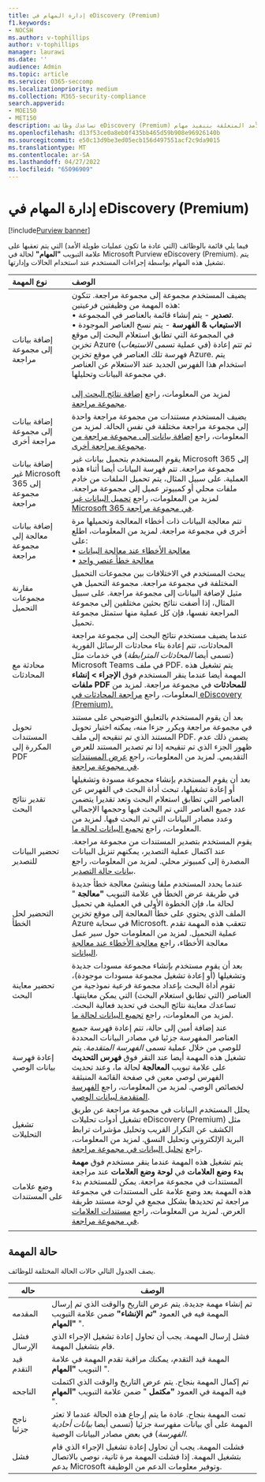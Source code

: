 ```yaml
---
title: إدارة المهام في eDiscovery (Premium)
f1.keywords:
- NOCSH
ms.author: v-tophillips
author: v-tophillips
manager: laurawi
ms.date: ''
audience: Admin
ms.topic: article
ms.service: O365-seccomp
ms.localizationpriority: medium
ms.collection: M365-security-compliance
search.appverid:
- MOE150
- MET150
description: تساعدك وظائف eDiscovery (Premium) على تعقب حالة العمليات طويلة الأمد المتعلقة بتنفيذ مهام eDiscovery (Premium) المختلفة.
ms.openlocfilehash: d13f53ce0a8eb0f435bb465d59b908e96926140b
ms.sourcegitcommit: e50c13d9be3ed05ecb156d497551acf2c9da9015
ms.translationtype: MT
ms.contentlocale: ar-SA
ms.lasthandoff: 04/27/2022
ms.locfileid: "65096909"
---
```

# <a name="manage-jobs-in-ediscovery-premium"></a>إدارة المهام في eDiscovery (Premium)

[!include[Purview banner](../includes/purview-rebrand-banner.md)]

فيما يلي قائمة بالوظائف (التي عادة ما تكون عمليات طويلة الأمد) التي يتم تعقبها على علامة التبويب **"المهام"** لحالة في Microsoft Purview eDiscovery (Premium). يتم تشغيل هذه المهام بواسطة إجراءات المستخدم عند استخدام الحالات وإدارتها.

| نوع المهمة           | الوصف     |
| :----------------- | :----------     |
|إضافة بيانات إلى مجموعة مراجعة | يضيف المستخدم مجموعة إلى مجموعة مراجعة. تتكون هذه المهمة من وظيفتين فرعيتين: </br>• **تصدير** - يتم إنشاء قائمة بالعناصر في المجموعة. </br>• **الاستيعاب & الفهرسة** - يتم نسخ العناصر الموجودة في المجموعة التي تطابق استعلام البحث إلى موقع تخزين Azure (في عملية تسمى *الاستيعاب*) ثم تتم إعادة فهرسة تلك العناصر في موقع تخزين Azure. يتم استخدام هذا الفهرس الجديد عند الاستعلام عن العناصر في مجموعة البيانات وتحليلها. </br></br>لمزيد من المعلومات، راجع [إضافة نتائج البحث إلى مجموعة مراجعة](add-data-to-review-set.md). |
|إضافة بيانات إلى مجموعة مراجعة أخرى | يضيف المستخدم مستندات من مجموعة مراجعة واحدة إلى مجموعة مراجعة مختلفة في نفس الحالة. لمزيد من المعلومات، راجع [إضافة بيانات إلى مجموعة مراجعة من مجموعة مراجعة أخرى](add-data-to-review-set-from-another-review-set.md).|
|إضافة بيانات غير Microsoft 365 إلى مجموعة مراجعة | يقوم المستخدم بتحميل بيانات غير Microsoft 365 إلى مجموعة مراجعة. تتم فهرسة البيانات أيضا أثناء هذه العملية. على سبيل المثال، يتم تحميل الملفات من خادم ملفات محلي أو كمبيوتر عميل إلى مجموعة مراجعة. لمزيد من المعلومات، راجع [تحميل البيانات غير Microsoft 365 في مجموعة مراجعة](load-non-office-365-data-into-a-review-set.md).| 
|إضافة بيانات معالجة إلى مجموعة مراجعة | تتم معالجة البيانات ذات أخطاء المعالجة وتحميلها مرة أخرى في مجموعة مراجعة. لمزيد من المعلومات، اطلع على:</br>• [معالجة الأخطاء عند معالجة البيانات](error-remediation-when-processing-data-in-advanced-ediscovery.md)</br>• [معالجة خطأ عنصر واحد](single-item-error-remediation.md)| 
|مقارنة مجموعات التحميل | يبحث المستخدم في الاختلافات بين مجموعات التحميل المختلفة في مجموعة مراجعة. مجموعة التحميل هي مثيل لإضافة البيانات إلى مجموعة مراجعة. على سبيل المثال، إذا أضفت نتائج بحثين مختلفين إلى مجموعة المراجعة نفسها، فإن كل عملية منها ستمثل مجموعة تحميل. |
|محادثة مع المحادثات|عندما يضيف مستخدم نتائج البحث إلى مجموعة مراجعة المحادثات، تتم إعادة بناء محادثات الرسائل الفورية (تسمى أيضا *المحادثات المترابطة*) في خدمات مثل Microsoft Teams في ملف PDF. يتم تشغيل هذه المهمة أيضا عندما ينقر المستخدم فوق **الإجراء > إنشاء ملفات PDF للمحادثات** في مجموعة مراجعة. لمزيد من المعلومات، راجع [مراجعة المحادثات في eDiscovery (Premium).](conversation-review-sets.md)
|تحويل المستندات المكررة إلى PDF|بعد أن يقوم المستخدم بالتعليق التوضيحي على مستند في مجموعة مراجعة ويكرر جزءا منه، يمكنه اختيار تحويل المستند الذي تم تنقيحه إلى ملف PDF. يضمن ذلك عدم ظهور الجزء الذي تم تنقيحه إذا تم تصدير المستند للعرض التقديمي. لمزيد من المعلومات، راجع [عرض المستندات في مجموعة مراجعة](view-documents-in-review-set.md). |
|تقدير نتائج البحث | بعد أن يقوم المستخدم بإنشاء مجموعة مسودة وتشغيلها أو إعادة تشغيلها، تبحث أداة البحث في الفهرس عن العناصر التي تطابق استعلام البحث وتعد تقديرا يتضمن عدد جميع العناصر التي تم البحث فيها وحجمها الإجمالي وعدد مصادر البيانات التي تم البحث فيها.  لمزيد من المعلومات، راجع [تجميع البيانات لحالة ما](collecting-data-for-ediscovery.md). | 
|تحضير البيانات للتصدير | يقوم المستخدم بتصدير المستندات من مجموعة مراجعة. عند اكتمال عملية التصدير، يمكنهم تنزيل البيانات المصدرة إلى كمبيوتر محلي. لمزيد من المعلومات، راجع [بيانات حالة التصدير](exporting-data-ediscover20.md). | 
|التحضير لحل الخطأ |عندما يحدد المستخدم ملفا وينشئ معالجة خطأ جديدة في طريقة عرض الخطأ في علامة التبويب **"معالجة** " لحالة ما، فإن الخطوة الأولى في العملية هي تحميل الملف الذي يحتوي على خطأ المعالجة إلى موقع تخزين Azure في سحابة Microsoft. تتعقب هذه المهمة تقدم عملية التحميل. لمزيد من المعلومات حول سير عمل معالجة الأخطاء، راجع [معالجة الأخطاء عند معالجة البيانات](error-remediation-when-processing-data-in-advanced-ediscovery.md). | 
|تحضير معاينة البحث | بعد أن يقوم مستخدم بإنشاء مجموعة مسودات جديدة وتشغيلها (أو إعادة تشغيل مجموعة مسودات موجودة)، تقوم أداة البحث بإعداد مجموعة فرعية نموذجية من العناصر (التي تطابق استعلام البحث) التي يمكن معاينتها. تساعدك معاينة نتائج البحث في تحديد فعالية البحث.  لمزيد من المعلومات، راجع [تجميع البيانات لحالة ما](collecting-data-for-ediscovery.md#view-search-results-and-statistics). | 
|إعادة فهرسة بيانات الوصي | عند إضافة أمين إلى حالة، تتم إعادة فهرسة جميع العناصر المفهرسة جزئيا في مصادر البيانات المحددة للوصي من خلال عملية تسمى *الفهرسة المتقدمة*. يتم تشغيل هذه المهمة أيضا عند النقر فوق **فهرس التحديث** على علامة تبويب **المعالجة** لحالة ما، وعند تحديث الفهرس لوصي معين في صفحة القائمة المنبثقة لخصائص الوصي. لمزيد من المعلومات، راجع [الفهرسة المتقدمة لبيانات الوصي](indexing-custodian-data.md).
|تشغيل التحليلات | يحلل المستخدم البيانات في مجموعة مراجعة عن طريق تشغيل أدوات تحليلات eDiscovery (Premium) مثل الكشف عن التكرار القريب وتحليل مؤشرات ترابط البريد الإلكتروني وتحليل النسق. لمزيد من المعلومات، راجع [تحليل البيانات في مجموعة مراجعة](analyzing-data-in-review-set.md). | 
|وضع علامات على المستندات | يتم تشغيل هذه المهمة عندما ينقر مستخدم فوق **مهمة بدء وضع العلامات** في **لوحة وضع العلامات** عند مراجعة المستندات في مجموعة مراجعة. يمكن للمستخدم بدء هذه المهمة بعد وضع علامة على المستندات في مجموعة مراجعة ثم تحديدها بشكل مجمع في لوحة مستند طريقة العرض. لمزيد من المعلومات، راجع [مستندات العلامات في مجموعة مراجعة](tagging-documents.md). | 
|||

## <a name="job-status"></a>حالة المهمة

يصف الجدول التالي حالات الحالة المختلفة للوظائف.

|حاله|الوصف|
|---|---|
|المقدمه|تم إنشاء مهمة جديدة.  يتم عرض التاريخ والوقت الذي تم إرسال المهمة فيه في العمود **"تم الإنشاء"** ضمن علامة التبويب **"المهام** ".|
|فشل الإرسال|فشل إرسال المهمة.  يجب أن تحاول إعادة تشغيل الإجراء الذي قام بتشغيل المهمة.|
|قيد التقدم|المهمة قيد التقدم، يمكنك مراقبة تقدم المهمة في علامة التبويب **"المهام** ".|
|الناجحه|تم إكمال المهمة بنجاح. يتم عرض التاريخ والوقت الذي اكتملت فيه المهمة في العمود **"مكتمل** " ضمن علامة التبويب **"المهام** ".|
|ناجح جزئيا|تمت المهمة بنجاح. عادة ما يتم إرجاع هذه الحالة عندما لا تعثر المهمة على أي بيانات مفهرسة جزئيا (تسمى أيضا *بيانات أحادية الفهرسة*) في بعض مصادر البيانات الوصية.|
|فشل|فشلت المهمة.  يجب أن تحاول إعادة تشغيل الإجراء الذي قام بتشغيل المهمة. إذا فشلت المهمة مرة ثانية، نوصي بالاتصال بدعم Microsoft وتوفير معلومات الدعم من الوظيفة.|
